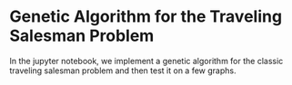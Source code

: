 # Genetic Algorithm for the Traveling Salesman Problem

In the jupyter notebook, we implement a genetic algorithm for the classic traveling salesman problem and then test it on a few graphs.
